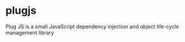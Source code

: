 # plugjs
Plug JS is a small JavaScript dependency injection and object life-cycle management library

